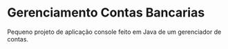 # Gerenciamento Contas Bancarias

Pequeno projeto de aplicação console feito em Java de um gerenciador de contas.

